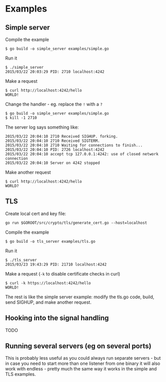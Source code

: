 # Examples

## Simple server

Compile the example

    $ go build -o simple_server examples/simple.go

Run it

    $ ./simple_server
    2015/03/22 20:03:29 PID: 2710 localhost:4242

Make a request

    $ curl http://localhost:4242/hello
    WORLD!

Change the handler - eg. replace the `!` with a `?`

    $ go build -o simple_server examples/simple.go
    $ kill -1 2710

The server log says something like:

    2015/03/22 20:04:10 2710 Received SIGHUP. forking.
    2015/03/22 20:04:10 2710 Received SIGTERM.
    2015/03/22 20:04:10 2710 Waiting for connections to finish...
    2015/03/22 20:04:10 PID: 2726 localhost:4242
    2015/03/22 20:04:10 accept tcp 127.0.0.1:4242: use of closed network connection
    2015/03/22 20:04:10 Server on 4242 stopped

Make another request

    $ curl http://localhost:4242/hello
    WORLD?


## TLS

Create local cert and key file:

    go run $GOROOT/src/crypto/tls/generate_cert.go --host=localhost

Compile the example

    $ go build -o tls_server examples/tls.go

Run it

    $ ./tls_server
    2015/03/23 19:43:29 PID: 21710 localhost:4242

Make a request (`-k` to disable certificate checks in curl)

    $ curl -k https://localhost:4242/hello
    WORLD!

The rest is like the simple server example: modify the tls.go code, build, send SIGHUP, and make another request.


## Hooking into the signal handling

TODO


## Running several servers (eg on several ports)

This is probably less useful as you could always run separate servers - but in case you need to start more than one listener from one binary it will also work with endless - pretty much the same way it works in the simple and TLS examples.
